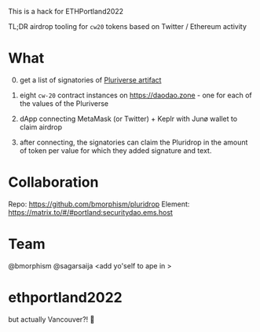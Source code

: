 This is a hack for ETHPortland2022

TL;DR airdrop tooling for `cw20` tokens based on Twitter / Ethereum activity

# What

0. get a list of signatories of [Pluriverse artifact](https://pluriverse.world/)

1. eight `cw-20` contract instances on https://daodao.zone - one for each of the values of the Pluriverse

2. dApp connecting MetaMask (or Twitter) + Keplr with Junø wallet to claim airdrop

3. after connecting, the signatories can claim the Pluridrop in the amount of token per value for which they added signature and text.

# Collaboration

Repo: https://github.com/bmorphism/pluridrop
Element: https://matrix.to/#/#portland:securitydao.ems.host

# Team

@bmorphism
@sagarsaija
<add yo'self to ape in >

# ethportland2022

but actually Vancouver?!
🦍
